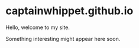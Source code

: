 captainwhippet.github.io
========================

Hello, welcome to my site.

Something interesting might appear here soon.
